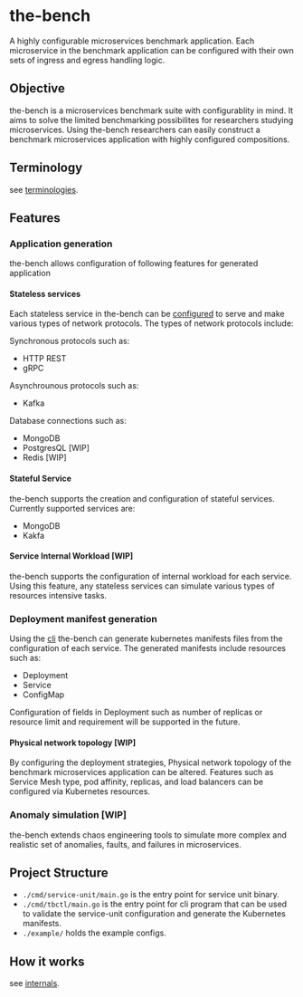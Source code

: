 # the-bench
A highly configurable microservices benchmark application.
Each microservice in the benchmark application can be configured with their own sets of ingress and egress handling logic. 

## Objective
the-bench is a microservices benchmark suite with configurablity in mind.
It aims to solve the limited benchmarking possibilites for researchers studying microservices.
Using the-bench researchers can easily construct a benchmark microservices application with highly configured compositions.

## Terminology
see [terminologies](./docs/terminology.md).

## Features
### Application generation
the-bench allows configuration of following features for generated application
#### Stateless services
Each stateless service in the-bench can be [configured](./docs/configuration.md) to serve and make various types of network protocols.
The types of network protocols include:

Synchronous protocols such as:
- HTTP REST
- gRPC

Asynchrounous protocols such as:
- Kafka

Database connections such as:
- MongoDB
- PostgresQL [WIP]
- Redis [WIP]

#### Stateful Service
the-bench supports the creation and configuration of stateful services. Currently supported services are:
- MongoDB
- Kakfa

#### Service Internal Workload [WIP]
the-bench supports the configuration of internal workload for each service.
Using this feature, any stateless services can simulate various types of resources intensive tasks.


### Deployment manifest generation
Using the [cli](./cmd/tbctl/) the-bench can generate kubernetes manifests files from the configuration of each service.
The generated manifests include resources such as:
- Deployment
- Service
- ConfigMap

Configuration of fields in Deployment such as number of replicas or resource limit and requirement will be supported in the future. 

#### Physical network topology [WIP]
By configuring the deployment strategies, Physical network topology of the benchmark microservices application can be altered. Features such as Service Mesh type, pod affinity, replicas, and load balancers can be configured via Kubernetes resources.

### Anomaly simulation [WIP]
the-bench extends chaos engineering tools to simulate more complex and realistic set of anomalies, faults, and failures in microservices.

## Project Structure
- `./cmd/service-unit/main.go` is the entry point for service unit binary.
- `./cmd/tbctl/main.go` is the entry point for cli program that can be used to validate the service-unit configuration and generate the Kubernetes manifests. 
- `./example/` holds the example configs.

## How it works
see [internals](./docs/internals.md).

